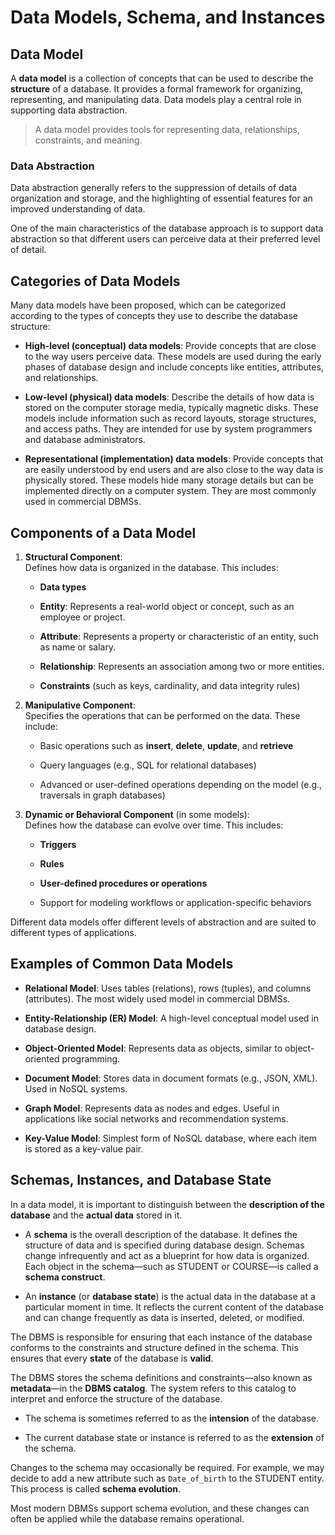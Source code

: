 
# Data Models, Schema, and Instances

## Data Model

A **data model** is a collection of concepts that can be used to describe the **structure** of a database. It provides a formal framework for organizing, representing, and manipulating data. Data models play a central role in supporting data abstraction.

> A data model provides tools for representing data, relationships, constraints, and meaning.

### Data Abstraction

Data abstraction generally refers to the suppression of details of data organization and storage, and the highlighting of essential features for an improved understanding of data.

One of the main characteristics of the database approach is to support data abstraction so that different users can perceive data at their preferred level of detail.

## Categories of Data Models

Many data models have been proposed, which can be categorized according to the types of concepts they use to describe the database structure:

- **High-level (conceptual) data models**: Provide concepts that are close to the way users perceive data. These models are used during the early phases of database design and include concepts like entities, attributes, and relationships.
    
- **Low-level (physical) data models**: Describe the details of how data is stored on the computer storage media, typically magnetic disks. These models include information such as record layouts, storage structures, and access paths. They are intended for use by system programmers and database administrators.
    
- **Representational (implementation) data models**: Provide concepts that are easily understood by end users and are also close to the way data is physically stored. These models hide many storage details but can be implemented directly on a computer system. They are most commonly used in commercial DBMSs.
    
## Components of a Data Model

1. **Structural Component**:  
    Defines how data is organized in the database. This includes:
    
    - **Data types**
        
    - **Entity**: Represents a real-world object or concept, such as an employee or project.
	    
    - **Attribute**: Represents a property or characteristic of an entity, such as name or salary.
	    
	- **Relationship**: Represents an association among two or more entities.
		
	- **Constraints** (such as keys, cardinality, and data integrity rules)
         
2. **Manipulative Component**:  
    Specifies the operations that can be performed on the data. These include:
    
    - Basic operations such as **insert**, **delete**, **update**, and **retrieve**
        
    - Query languages (e.g., SQL for relational databases)
        
    - Advanced or user-defined operations depending on the model (e.g., traversals in graph databases)
        
3. **Dynamic or Behavioral Component** (in some models):  
    Defines how the database can evolve over time. This includes:
    
    - **Triggers**
        
    - **Rules**
        
    - **User-defined procedures or operations**
        
    - Support for modeling workflows or application-specific behaviors
        

Different data models offer different levels of abstraction and are suited to different types of applications.

## Examples of Common Data Models

- **Relational Model**: Uses tables (relations), rows (tuples), and columns (attributes). The most widely used model in commercial DBMSs.
    
- **Entity-Relationship (ER) Model**: A high-level conceptual model used in database design.
    
- **Object-Oriented Model**: Represents data as objects, similar to object-oriented programming.
    
- **Document Model**: Stores data in document formats (e.g., JSON, XML). Used in NoSQL systems.
    
- **Graph Model**: Represents data as nodes and edges. Useful in applications like social networks and recommendation systems.
    
- **Key-Value Model**: Simplest form of NoSQL database, where each item is stored as a key-value pair.
    
## Schemas, Instances, and Database State

In a data model, it is important to distinguish between the **description of the database** and the **actual data** stored in it.

- A **schema** is the overall description of the database. It defines the structure of data and is specified during database design. Schemas change infrequently and act as a blueprint for how data is organized. Each object in the schema—such as STUDENT or COURSE—is called a **schema construct**.
    
- An **instance** (or **database state**) is the actual data in the database at a particular moment in time. It reflects the current content of the database and can change frequently as data is inserted, deleted, or modified.

The DBMS is responsible for ensuring that each instance of the database conforms to the constraints and structure defined in the schema. This ensures that every **state** of the database is **valid**.

The DBMS stores the schema definitions and constraints—also known as **metadata**—in the **DBMS catalog**. The system refers to this catalog to interpret and enforce the structure of the database.

- The schema is sometimes referred to as the **intension** of the database.
    
- The current database state or instance is referred to as the **extension** of the schema.
    
Changes to the schema may occasionally be required. For example, we may decide to add a new attribute such as `Date_of_birth` to the STUDENT entity. This process is called **schema evolution**.

Most modern DBMSs support schema evolution, and these changes can often be applied while the database remains operational.






